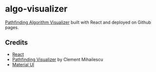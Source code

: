 # algo-visualizer
[Pathfinding Algorithm Visualizer](https://github.com/keatontang/algo-visualizer.git) built with React and deployed on Github pages.

## Credits

- [React](https://reactjs.org/)
- [Pathfinding Visualizer](https://github.com/clementmihailescu/Pathfinding-Visualizer) by Clement Mihailescu
- [Material UI](https://material-ui.com/)

